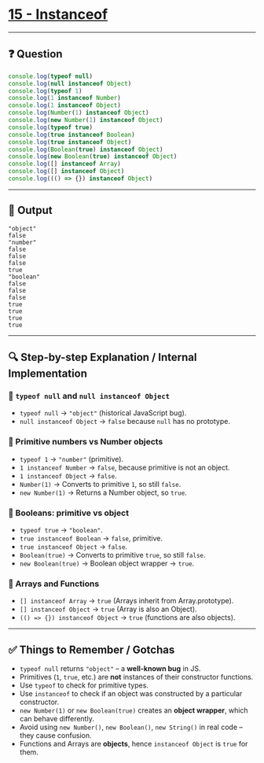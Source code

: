 # [15 - Instanceof](https://bigfrontend.dev/quiz/instanceOf)

---

## ❓ Question

```js
console.log(typeof null)
console.log(null instanceof Object) 
console.log(typeof 1)
console.log(1 instanceof Number)
console.log(1 instanceof Object)
console.log(Number(1) instanceof Object)
console.log(new Number(1) instanceof Object)
console.log(typeof true)
console.log(true instanceof Boolean)
console.log(true instanceof Object)
console.log(Boolean(true) instanceof Object)
console.log(new Boolean(true) instanceof Object)
console.log([] instanceof Array)
console.log([] instanceof Object)
console.log((() => {}) instanceof Object)
```

---

## 🧾 Output

```
"object"
false
"number"
false
false
false
true
"boolean"
false
false
false
true
true
true
true
```

---

## 🔍 Step-by-step Explanation / Internal Implementation

### 🔸 `typeof null` and `null instanceof Object`
- `typeof null` → `"object"` (historical JavaScript bug).
- `null instanceof Object` → `false` because `null` has no prototype.

### 🔸 Primitive numbers vs Number objects
- `typeof 1` → `"number"` (primitive).
- `1 instanceof Number` → `false`, because primitive is not an object.
- `1 instanceof Object` → `false`.
- `Number(1)` → Converts to primitive `1`, so still `false`.
- `new Number(1)` → Returns a Number object, so `true`.

### 🔸 Booleans: primitive vs object
- `typeof true` → `"boolean"`.
- `true instanceof Boolean` → `false`, primitive.
- `true instanceof Object` → `false`.
- `Boolean(true)` → Converts to primitive `true`, so still `false`.
- `new Boolean(true)` → Boolean object wrapper → `true`.

### 🔸 Arrays and Functions
- `[] instanceof Array` → `true` (Arrays inherit from Array.prototype).
- `[] instanceof Object` → `true` (Array is also an Object).
- `(() => {}) instanceof Object` → `true` (functions are also objects).

---

## ✅ Things to Remember / Gotchas

- `typeof null` returns `"object"` – a **well-known bug** in JS.
- Primitives (`1`, `true`, etc.) are **not** instances of their constructor functions.
- Use `typeof` to check for primitive types.
- Use `instanceof` to check if an object was constructed by a particular constructor.
- `new Number(1)` or `new Boolean(true)` creates an **object wrapper**, which can behave differently.
- Avoid using `new Number()`, `new Boolean()`, `new String()` in real code – they cause confusion.
- Functions and Arrays are **objects**, hence `instanceof Object` is `true` for them.
